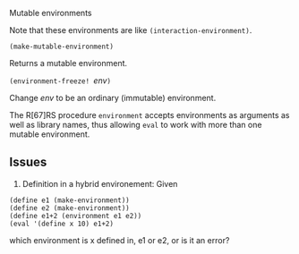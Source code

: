 Mutable environments

Note that these environments are like `(interaction-environment)`.

`(make-mutable-environment)`

Returns a mutable environment.

`(environment-freeze! `*env*`)`

Change *env* to be an ordinary (immutable) environment.

The R[67]RS procedure `environment` accepts environments as arguments as well as library names,
thus allowing `eval` to work with more than one mutable environment.

## Issues

1. Definition in a hybrid environement:  Given

```
(define e1 (make-environment))
(define e2 (make-environment))
(define e1+2 (environment e1 e2))
(eval '(define x 10) e1+2)
```

which environment is x defined in, e1 or e2, or is it an error?
